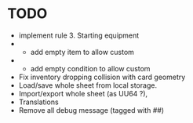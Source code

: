 # TODO

- implement rule 3. Starting equipment
- - add empty item to allow custom
- - add empty condition to allow custom
- Fix inventory dropping collision with card geometry
- Load/save whole sheet from local storage.
- Import/export whole sheet (as UU64 ?),
- Translations
- Remove all debug message (tagged with ##)

